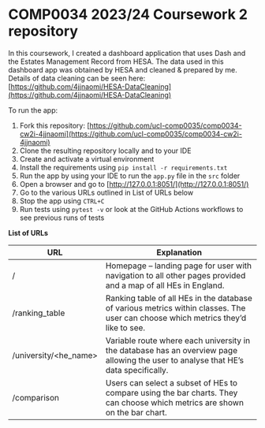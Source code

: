# COMP0034 2023/24 Coursework 2 repository

In this coursework, I created a dashboard application that uses Dash and the Estates Management Record from HESA. The data used in this dashboard app was obtained by HESA and cleaned & prepared by me. Details of data cleaning can be seen here: [https://github.com/4jjnaomi/HESA-DataCleaning](https://github.com/4jjnaomi/HESA-DataCleaning)

To run the app:

1. Fork this repository: [https://github.com/ucl-comp0035/comp0034-cw2i-4jjnaomi](https://github.com/ucl-comp0035/comp0034-cw2i-4jjnaomi)
2. Clone the resulting repository locally and to your IDE
3. Create and activate a virtual environment
4. Install the requirements using `pip install -r requirements.txt`
5. Run the app by using your IDE to run the `app.py` file in the `src` folder
6. Open a browser and go to [http://127.0.0.1:8051/](http://127.0.0.1:8051/)
7. Go to the various URLs outlined in List of URLs below
8. Stop the app using `CTRL+C`
9. Run tests using `pytest -v` or look at the GitHub Actions workflows to see previous runs of tests

**List of URLs**

| URL             | Explanation                                                                               |
|-----------------|-------------------------------------------------------------------------------------------|
| /               | Homepage – landing page for user with navigation to all other pages provided and a map of all HEs in England. |
| /ranking_table  | Ranking table of all HEs in the database of various metrics within classes. The user can choose which metrics they’d like to see. |
| /university/<he_name> | Variable route where each university in the database has an overview page allowing the user to analyse that HE’s data specifically. |
| /comparison     | Users can select a subset of HEs to compare using the bar charts. They can choose which metrics are shown on the bar chart. |


